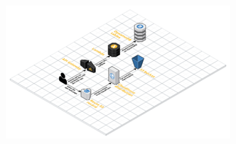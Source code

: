 
[![General Architecture](../../assets/images/cloudcraft_general_architecture.png)](../../assets/images/cloudcraft_general_architecture.png)
